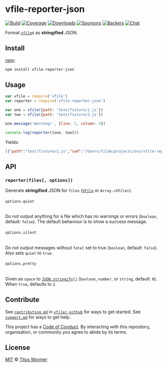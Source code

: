 # vfile-reporter-json

[![Build][build-badge]][build]
[![Coverage][coverage-badge]][coverage]
[![Downloads][downloads-badge]][downloads]
[![Sponsors][sponsors-badge]][collective]
[![Backers][backers-badge]][collective]
[![Chat][chat-badge]][chat]

Format [`vfile`][vfile]s as **stringified** JSON.

## Install

[npm][]:

```sh
npm install vfile-reporter-json
```

## Usage

```js
var vfile = require('vfile')
var reporter = require('vfile-reporter-json')

var one = vfile({path: 'test/fixture/1.js'})
var two = vfile({path: 'test/fixture/2.js'})

one.message('Warning!', {line: 2, column: 4})

console.log(reporter([one, two]))
```

Yields:

```json
[{"path":"test/fixture/1.js","cwd":"/Users/tilde/projects/oss/vfile-reporter-json","history":["test/fixture/1.js"],"messages":[{"reason":"Warning!","line":2,"column":4,"location":{"start":{"line":2,"column":4},"end":{"line":null,"column":null}},"ruleId":null,"source":null,"fatal":false,"stack":null}]},{"path":"test/fixture/2.js","cwd":"/Users/tilde/projects/oss/vfile-reporter-json","history":["test/fixture/2.js"],"messages":[]}]
```

## API

### `reporter(files[, options])`

Generate **stringified** JSON for `files` ([`VFile`][vfile] or `Array.<VFile>`).

###### `options.quiet`

Do not output anything for a file which has no warnings or errors (`boolean`,
default: `false`).
The default behaviour is to show a success message.

###### `options.silent`

Do not output messages without `fatal` set to true (`boolean`, default:
`false`).
Also sets `quiet` to `true`.

###### `options.pretty`

Given as `space` to [`JSON.stringify()`][json-stringify] (`boolean`, `number`,
or `string`, default: `0`).
When `true`, defaults to `2`.

## Contribute

See [`contributing.md`][contributing] in [`vfile/.github`][health] for ways to
get started.
See [`support.md`][support] for ways to get help.

This project has a [Code of Conduct][coc].
By interacting with this repository, organisation, or community you agree to
abide by its terms.

## License

[MIT][license] © [Titus Wormer][author]

<!-- Definitions -->

[build-badge]: https://img.shields.io/travis/vfile/vfile-reporter-json.svg

[build]: https://travis-ci.org/vfile/vfile-reporter-json

[coverage-badge]: https://img.shields.io/codecov/c/github/vfile/vfile-reporter-json.svg

[coverage]: https://codecov.io/github/vfile/vfile-reporter-json

[downloads-badge]: https://img.shields.io/npm/dm/vfile-reporter-json.svg

[downloads]: https://www.npmjs.com/package/vfile-reporter-json

[sponsors-badge]: https://opencollective.com/unified/sponsors/badge.svg

[backers-badge]: https://opencollective.com/unified/backers/badge.svg

[collective]: https://opencollective.com/unified

[chat-badge]: https://img.shields.io/badge/join%20the%20community-on%20spectrum-7b16ff.svg

[chat]: https://spectrum.chat/unified/vfile

[npm]: https://docs.npmjs.com/cli/install

[contributing]: https://github.com/vfile/.github/blob/master/contributing.md

[support]: https://github.com/vfile/.github/blob/master/support.md

[health]: https://github.com/vfile/.github

[coc]: https://github.com/vfile/.github/blob/master/code-of-conduct.md

[license]: license

[author]: https://wooorm.com

[vfile]: https://github.com/vfile/vfile

[json-stringify]: https://developer.mozilla.org/JavaScript/Reference/Global_Objects/JSON/stringify
